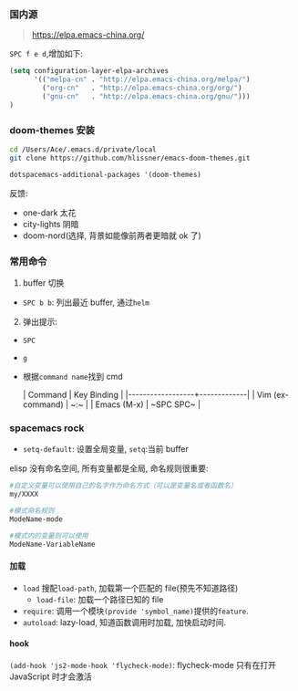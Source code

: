 ### 国内源

> https://elpa.emacs-china.org/

`SPC f e d`,增加如下:

```el
(setq configuration-layer-elpa-archives
      '(("melpa-cn" . "http://elpa.emacs-china.org/melpa/")
        ("org-cn"   . "http://elpa.emacs-china.org/org/")
        ("gnu-cn"   . "http://elpa.emacs-china.org/gnu/")))
)
```

### doom-themes 安装

```sh
cd /Users/Ace/.emacs.d/private/local
git clone https://github.com/hlissner/emacs-doom-themes.git
```

```el
dotspacemacs-additional-packages '(doom-themes)
```

反馈:

- one-dark 太花
- city-lights 阴暗
- doom-nord(选择, 背景如能像前两者更暗就 ok 了)

### 常用命令

1.  buffer 切换

- `SPC b b`: 列出最近 buffer, 通过`helm`

2.  弹出提示:

- `SPC`
- `g`
- 根据`command name`找到 cmd

  | Command | Key Binding |
  |------------------+-------------|
  | Vim (ex-command) | ~:~ |
  | Emacs (M-x) | ~SPC SPC~ |

### spacemacs rock

- `setq-default`: 设置全局变量, `setq`:当前 buffer

elisp 没有命名空间, 所有变量都是全局, 命名规则很重要:

```sh
#自定义变量可以使用自己的名字作为命名方式（可以是变量名或者函数名）
my/XXXX

#模式命名规则
ModeName-mode

#模式内的变量则可以使用
ModeName-VariableName
```

#### 加载

- `load` 搜配`load-path`, 加载第一个匹配的 file(预先不知道路径)
  - `load-file`: 加载一个路径已知的 file
- `require`: 调用一个模块`(provide 'symbol_name)`提供的`feature`.
- `autoload`: lazy-load, 知道函数调用时加载, 加快启动时间.

#### hook

`(add-hook 'js2-mode-hook 'flycheck-mode)`: flycheck-mode 只有在打开 JavaScript 时才会激活
